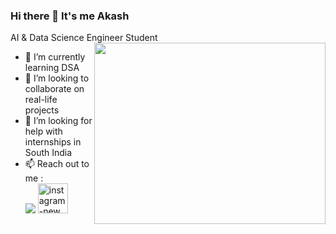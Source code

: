 ### Hi there 👋 It's me Akash
AI & Data Science Engineer Student
<img align="right" width="370" height="290" src="https://i.pinimg.com/originals/52/b7/36/52b736f2c6e739118e5b9a32a21434ea.gif">
- 🌱 I’m currently learning DSA
- 👯 I’m looking to collaborate on real-life projects
- 🤔 I’m looking for help with internships in South India
- 📫 Reach out to me :
<br /> [<img src="https://img.shields.io/badge/LinkedIn-0077B5?style=for-the-badge&logo=linkedin&logoColor=white" />](https://www.linkedin.com/in/hareesh-r/) [<img width="48" height="48" src="https://img.icons8.com/fluency/48/instagram-new.png" alt="instagram-new"/>](https://www.instagram.com/akxsh.07/)
